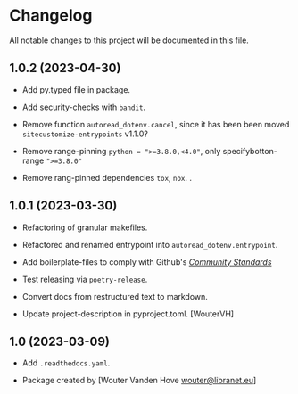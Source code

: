 # Changelog

All notable changes to this project will be documented in this file.


## 1.0.2 (2023-04-30)

- Add py.typed file in package.

- Add security-checks with ``bandit``.

- Remove function ``autoread_dotenv.cancel``, since it has been been moved ``sitecustomize-entrypoints`` v1.1.0?

- Remove range-pinning ``python = ">=3.8.0,<4.0"``, only specifybotton-range ``">=3.8.0"``

- Remove rang-pinned dependencies ``tox``, ``nox``.          .


## 1.0.1 (2023-03-30)

- Refactoring of granular makefiles.

- Refactored and renamed entrypoint into ``autoread_dotenv.entrypoint``.

- Add boilerplate-files to comply with Github's [_Community Standards_](https://github.com/libranet/autoread-dotenv/community)

- Test releasing via ``poetry-release``.

- Convert docs from restructured text to markdown.

- Update project-description in pyproject.toml. [WouterVH]


## 1.0 (2023-03-09)

- Add ``.readthedocs.yaml``.

- Package created by [Wouter Vanden Hove <wouter@libranet.eu>]

